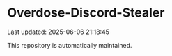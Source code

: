 # Overdose-Discord-Stealer

Last updated: 2025-06-06 21:18:45

This repository is automatically maintained.
